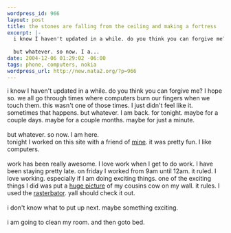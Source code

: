 ```yaml
--- 
wordpress_id: 966
layout: post
title: the stones are falling from the ceiling and making a fortress
excerpt: |-
  i know I haven't updated in a while. do you think you can forgive me? I hope so. we all go through times where computers burn our fingers when we touch them. this wasn't one of those times. I just didn't feel like it. sometimes that happens. but whatever. I am back. for tonight. maybe for a couple days. maybe for a couple months. maybe for just a minute. 
  
  but whatever. so now. I a...
date: 2004-12-06 01:29:02 -06:00
tags: phone, computers, nokia
wordpress_url: http://new.nata2.org/?p=966
---
```

i know I haven't updated in a while. do you think you can forgive me? I hope so. we all go through times where computers burn our fingers when we touch them. this wasn't one of those times. I just didn't feel like it. sometimes that happens. but whatever. I am back. for tonight. maybe for a couple days. maybe for a couple months. maybe for just a minute. 
<br/><br/>
but whatever. so now. I am here.<br/>tonight I worked on this site with a friend of <a href="http://www.elainepark.com">mine</a>. it was pretty fun. I like computers. <br/><br/>work has been really awesome. I love work when I get to do work. I have been staying pretty late. on friday I worked from 9am until 12am. it ruled. I love working. especially if I am doing exciting things. one of the exciting things I did was put a <a href="http://nata2.info/pictures/misc/phone_camera/nokia_6600/031220042255/Nokia6600(964).jpg">huge picture</a> of my cousins cow on my wall. it rules. I used the <a href="http://homokaasu.org/rasterbator/">rasterbator</a>. yall should check it out. <Br><br/>i don't know what to put up next. maybe something exciting. <br/><br/>i am going to clean my room. and then goto bed. 
